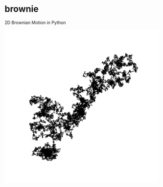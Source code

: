 # brownie
2D Brownian Motion in Python

![alt text](https://github.com/314arhaam/brownie/blob/main/sample-output/Brownian-Thu-Oct-14-003156-2021.png)
